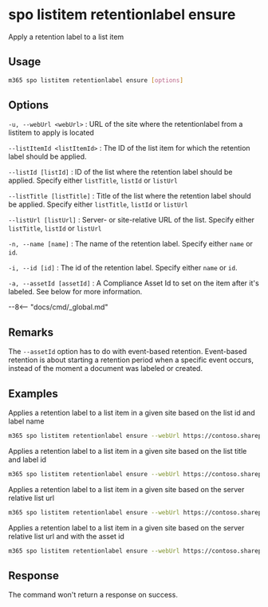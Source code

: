 # spo listitem retentionlabel ensure

Apply a retention label to a list item

## Usage

```sh
m365 spo listitem retentionlabel ensure [options]
```

## Options

`-u, --webUrl <webUrl>`
: URL of the site where the retentionlabel from a listitem to apply is located

`--listItemId <listItemId>`
: The ID of the list item for which the retention label should be applied.

`--listId [listId]`
: ID of the list where the retention label should be applied. Specify either `listTitle`, `listId` or `listUrl`

`--listTitle [listTitle]`
: Title of the list where the retention label should be applied. Specify either `listTitle`, `listId` or `listUrl`

`--listUrl [listUrl]`
: Server- or site-relative URL of the list. Specify either `listTitle`, `listId` or `listUrl`

`-n, --name [name]`
: The name of the retention label. Specify either `name` or `id`.

`-i, --id [id]`
: The id of the retention label. Specify either `name` or `id`.

`-a, --assetId [assetId]`
: A Compliance Asset Id to set on the item after it's labeled. See below for more information.

--8<-- "docs/cmd/_global.md"

## Remarks

The `--assetId` option has to do with event-based retention. Event-based retention is about starting a retention period when a specific event occurs, instead of the moment a document was labeled or created.

## Examples

Applies a retention label to a list item in a given site based on the list id and label name

```sh
m365 spo listitem retentionlabel ensure --webUrl https://contoso.sharepoint.com/sites/project-x --listId 0cd891ef-afce-4e55-b836-fce03286cccf --listItemId 1 --name 'Some label'
```

Applies a retention label to a list item in a given site based on the list title and label id

```sh
m365 spo listitem retentionlabel ensure --webUrl https://contoso.sharepoint.com/sites/project-x --listTitle 'List 1' --listItemId 1 --id '7a621a91-063b-461b-aff6-d713d5fb23eb'
```

Applies a retention label to a list item in a given site based on the server relative list url

```sh
m365 spo listitem retentionlabel ensure --webUrl https://contoso.sharepoint.com/sites/project-x --listUrl /sites/project-x/lists/TestList --listItemId 1 --name 'Some label'
```

Applies a retention label to a list item in a given site based on the server relative list url and with the asset id

```sh
m365 spo listitem retentionlabel ensure --webUrl https://contoso.sharepoint.com/sites/project-x --listUrl /sites/project-x/lists/TestList --listItemId 1 --name 'Some label' --assetId 'XYZ'
```

## Response

The command won't return a response on success.
